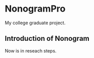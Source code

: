 # NonogramPro

My college graduate project.

## Introduction of Nonogram

Now is in reseach steps. 
